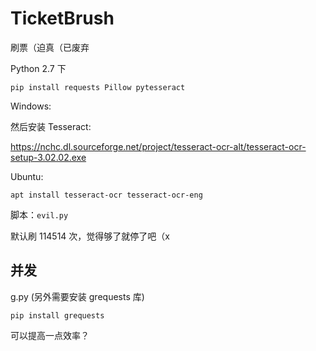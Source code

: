 # TicketBrush
刷票（迫真（已废弃

Python 2.7 下 

`pip install requests Pillow pytesseract`


Windows:

然后安装 Tesseract:

https://nchc.dl.sourceforge.net/project/tesseract-ocr-alt/tesseract-ocr-setup-3.02.02.exe

Ubuntu:

`apt install tesseract-ocr tesseract-ocr-eng`


脚本：`evil.py`

默认刷 114514 次，觉得够了就停了吧（x



## 并发

g.py (另外需要安装 grequests 库)

`pip install grequests`

可以提高一点效率？
